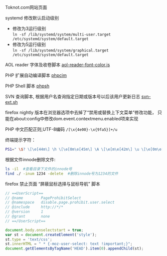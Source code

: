 Toknot.com网站页面

systemd 修改默认启动级别  
 * 修改为3运行级别  
  `ln -sf /lib/systemd/system/multi-user.target /etc/systemd/system/default.target` 
 * 修改为5运行级别  
  `ln -sf /lib/systemd/system/graphical.target /etc/systemd/system/default.target`



AOL reader 字体及收卷脚本
[aol-reader-font-color.js](https://github.com/chopins/chopins.github.com/blob/master/aol-reader-font-color.js)

PHP 扩展自动编译脚本
[phpcim](https://github.com/chopins/chopins.github.com/blob/master/phpicm)

PHP Shell 脚本
[phpsh](https://github.com/chopins/chopins.github.com/blob/master/phpsh)

SVN 查询脚本, 根据用户名查询指定日期或版本号以后该用户更新日志
[svn-ext.sh](https://github.com/chopins/chopins.github.com/blob/master/svn-ext.sh)

firefox nightly 版本在浏览器选项中去掉了“禁用或替换上下文菜单”修改功能，
只能在about:config中修改dom.event.contextmenu.enabled项来实现

PHP 中文匹配正则,UTF-8编码 `/[\x{4e00}-\x{9fa5}]+/u`

终端提示字符：
```bash
PS1=" \$? \[\e[44m\] \h \[\e[0m\e[45m\] \A \[\e[m\e[42m\] \u \[\e[0m\e[46m\] \w \[\e[0m\] \$ "
```

根据文件innode删除文件:
```bash
ls -il  #查看目录下文件的innode号
find ./ -inum 1234 -delete  #删除innode号为1234的文件
```


firefox 禁止页面 “屏蔽鼠标选择与鼠标导航” 脚本
```javascript
// ==UserScript==
// @name        PageProhibitSelect
// @namespace   disable.page.prohibit.user.select
// @include     http://*/*
// @version     1
// @grant       none
// ==/UserScript==

document.body.onselectstart = true;
var st = document.createElement('style');
st.type = 'text/css';
st.innerHTML = " * {-moz-user-select: text !important;}";
document.getElementsByTagName('HEAD').item(0).appendChild(st);
```
